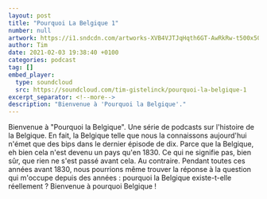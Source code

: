 ```yaml
---
layout: post
title: "Pourquoi La Belgique 1"
number: null
artwork: https://i1.sndcdn.com/artworks-XVB4VJTJqHqth6GT-AwRkRw-t500x500.jpg
author: Tim
date: 2021-02-03 19:38:40 +0100
categories: podcast
tag: []
embed_player:
  type: soundcloud
  src: https://soundcloud.com/tim-gistelinck/pourquoi-la-belgique-1
excerpt_separator: <!--more-->
description: "Bienvenue à 'Pourquoi la Belgique'."
---
```

Bienvenue à "Pourquoi la Belgique". Une série de podcasts sur l'histoire de la Belgique. En fait, la Belgique telle que nous la connaissons aujourd'hui n'émet que des bips dans le dernier épisode de dix. Parce que la Belgique, eh bien cela n'est devenu un pays qu'en 1830. Ce qui ne signifie pas, bien sûr, que rien ne s'est passé avant cela. Au contraire. Pendant toutes ces années avant 1830, nous pourrions même trouver la réponse à la question qui m'occupe depuis des années : pourquoi la Belgique existe-t-elle réellement ? Bienvenue à pourquoi Belgique !